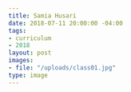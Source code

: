 ```yaml
---
title: Samia Husari
date: 2018-07-11 20:00:00 -04:00
tags:
- curriculum
- 2018
layout: post
images:
- file: "/uploads/class01.jpg"
type: image
---
```


